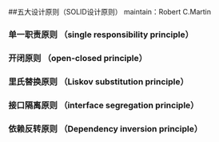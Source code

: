 ##五大设计原则（SOLID设计原则）
maintain：Robert C.Martin


### 单一职责原则 （single responsibility principle）

### 开闭原则 （open-closed principle）

### 里氏替换原则 （Liskov substitution principle）

### 接口隔离原则 （interface segregation principle）

### 依赖反转原则 （Dependency inversion principle）
